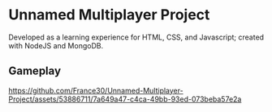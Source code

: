 # Unnamed Multiplayer Project
Developed as a learning experience for HTML, CSS, and Javascript; created with NodeJS and MongoDB.

## Gameplay
https://github.com/France30/Unnamed-Multiplayer-Project/assets/53886711/7a649a47-c4ca-49bb-93ed-073beba57e2a
